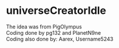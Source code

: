 # universeCreatorIdle

The idea was from PigOlympus<br/>
Coding done by pg132 and PlanetN9ne<br/>
Coding also done by: Aarex, Username5243
